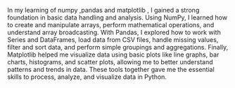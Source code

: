 In my learning of numpy ,pandas and matplotlib , I gained a strong foundation in basic data handling and analysis. Using NumPy, I learned how to create and manipulate
arrays, perform mathematical operations, and understand array broadcasting. With Pandas, I explored how to work with Series and DataFrames, load data from CSV files, 
handle missing values, filter and sort data, and perform simple groupings and aggregations. Finally, Matplotlib helped me visualize data using basic plots like line 
graphs, bar charts, histograms, and scatter plots, allowing me to better understand patterns and trends in data. These tools together gave me the essential skills to
process, analyze, and visualize data in Python. 
